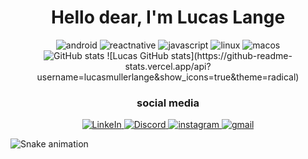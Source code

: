<h1 align="center">Hello dear, I'm Lucas Lange</h1>

<div align="center">
    <img alt="android" src="https://img.shields.io/badge/Android-3DDC84?style=for-the-badge&logo=android&logoColor=white"/>
    <img alt="reactnative" src="https://img.shields.io/badge/React_Native-20232A?style=for-the-badge&logo=react&logoColor=61DAFB"/>
    <img alt="javascript" src="https://img.shields.io/badge/JavaScript-F7DF1E?style=for-the-badge&logo=javascript&logoColor=black"/>
    <img alt="linux" src="https://img.shields.io/badge/Linux-FCC624?style=for-the-badge&logo=linux&logoColor=black"/>
    <img alt="macos" src="https://img.shields.io/badge/mac%20os-000000?style=for-the-badge&logo=apple&logoColor=white"/>
</div>

<div align="center">
    <img alt="GitHub stats" src="https://github-readme-stats.vercel.app/api?username=lucasmullerlange&show_icons=true&theme=radical"/> 
![Lucas GitHub stats](https://github-readme-stats.vercel.app/api?username=lucasmullerlange&show_icons=true&theme=radical)
</div>

<h3 align="center">social media</h3>

<div align="center">
    <a href="https://www.linkedin.com/in/lucas-lange-28a38a123/">
        <img alt="LinkeIn" src="https://img.shields.io/badge/LinkedIn-0077B5?style=for-the-badge&logo=linkedin&logoColor=white"/>
    </a>
    <a href="">
        <img alt="Discord" src="https://img.shields.io/badge/Discord-7289DA?style=for-the-badge&logo=discord&logoColor=white" />
    </a>
    <a href="">
        <img alt="instagram" src="https://img.shields.io/badge/Instagram-E4405F?style=for-the-badge&logo=instagram&logoColor=white"/> 
    </a>
    <a href="">
        <img alt="gmail" src="https://img.shields.io/badge/Gmail-D14836?style=for-the-badge&logo=gmail&logoColor=white"/>
    </a>
</div>

![Snake animation](https://github.com/lucasmullerlange/lucasmullerlange/blob/output/github-contribution-grid-snake.svg)
